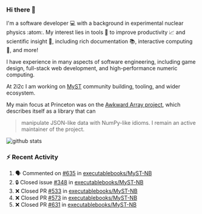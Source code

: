 ### Hi there 👋 

I'm a software developer 💻 with a background in experimental nuclear physics :atom:. My interest lies in tools :wrench: to improve productivity :chart_with_upwards_trend: and scientific insight :telescope:, including rich documentation 📚, interactive computing 🧮, and more! 

I have experience in many aspects of software engineering, including game design, full-stack web development, and high-performance numeric computing. 

At 2i2c I am working on [MyST](https://github.com/jupyter-book/mystmd) community building, tooling, and wider ecosystem. 

My main focus at Princeton was on the [Awkward Array project](awkward-array.org/), which describes itself as a library that can 
> manipulate JSON-like data with NumPy-like idioms. I remain an active maintainer of the project. 

![github stats](https://github-readme-stats.vercel.app/api?username=agoose77&show_icons=true&hide_rank=true&hide_title=true&bg_color=30,e76445,904e95&text_color=efe3ec&icon_color=efe3ec)
<!--
**agoose77/agoose77** is a ✨ _special_ ✨ repository because its `README.md` (this file) appears on your GitHub profile.

Here are some ideas to get you started:

- 🔭 I’m currently working on ...
- 🌱 I’m currently learning ...
- 👯 I’m looking to collaborate on ...
- 🤔 I’m looking for help with ...
- 💬 Ask me about ...
- 📫 How to reach me: ...
- 😄 Pronouns: ...
- ⚡ Fun fact: ...
-->

### :zap: Recent Activity

<!--START_SECTION:activity-->
1. 🗣 Commented on [#635](https://github.com/executablebooks/MyST-NB/pull/635#issuecomment-2371207718) in [executablebooks/MyST-NB](https://github.com/executablebooks/MyST-NB)
2. 🔒 Closed issue [#348](https://github.com/executablebooks/MyST-NB/issues/348) in [executablebooks/MyST-NB](https://github.com/executablebooks/MyST-NB)
3. ❌ Closed PR [#533](https://github.com/executablebooks/MyST-NB/pull/533) in [executablebooks/MyST-NB](https://github.com/executablebooks/MyST-NB)
4. ❌ Closed PR [#573](https://github.com/executablebooks/MyST-NB/pull/573) in [executablebooks/MyST-NB](https://github.com/executablebooks/MyST-NB)
5. ❌ Closed PR [#631](https://github.com/executablebooks/MyST-NB/pull/631) in [executablebooks/MyST-NB](https://github.com/executablebooks/MyST-NB)
<!--END_SECTION:activity-->
